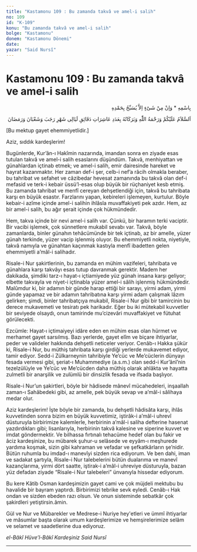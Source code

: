 ```yaml
---
title: "Kastamonu 109 : Bu zamanda takvâ ve amel-i salih"
no: 109
id: "K-109"
konu: "Bu zamanda takvâ ve amel-i salih"
bolge: "Kastamonu"
donem: "Kastamonu Dönemi"
date: 
yazar: "Said Nursî"
---
```


# Kastamonu 109 : Bu zamanda takvâ ve amel-i salih

<p class="arabic" dir="rtl" title="Meal: “O’nun adıyla” * “Hiçbir şey yoktur ki O'nu hamd ile tesbih etmesin” [İsrâ Suresi, 17:44]">بِاسْمِهِ * وَاِنْ مِنْ شَىْءٍ اِلاَّ يُسَبِّحُ بِحَمْدِهِ</p>

<p class="arabic" dir="rtl" title="Meal: “Receb, Şaban ve Ramazan aylarının gecelerinin dakikalarının âşireleri adedince Allah’ın selâmı, rahmeti ve bereketleri üzerinize olsun.”">اَلسَّلاَمُ عَلَيْكُمْ وَرَحْمَةُ اللّٰهِ وَبَرَكَاتُهُ بِعَدَدِ عَاشِرَاتِ دَقَائِقِ لَيَالِى شَهْرِ رَجَبَ وَشَعْبَانَ وَرَمَضَانَ</p>

<p class="takdim">[Bu mektup gayet ehemmiyetlidir.]</p>

Aziz, sıddık kardeşlerim!

Bugünlerde, Kur’ân-ı Hakîmin nazarında, imandan sonra en ziyade esas tutulan takvâ ve amel-i salih esaslarını düşündüm. Takvâ, menhiyattan ve günahlardan içtinab etmek; ve amel-i salih, emir dairesinde hareket ve hayrat kazanmaktır. Her zaman def-i şer, celb-i nef’a râcih olmakla beraber, bu tahribat ve sefahet ve câzibedar hevesat zamanında bu takvâ olan def-i mefasid ve terk-i kebair üssü’l-esas olup büyük bir rüçhaniyet kesb etmiş. Bu zamanda tahribat ve menfî cereyan dehşetlendiği için, takvâ bu tahribata karşı en büyük esastır. Farzlarını yapan, kebireleri işlemeyen, kurtulur. Böyle kebair-i azîme içinde amel-i salihin ihlâsla muvaffakiyeti pek azdır. Hem, az bir amel-i salih, bu ağır şerait içinde çok hükmündedir.

Hem, takva içinde bir nevi amel-i salih var. Çünkü, bir haramın terki vaciptir. Bir vacibi işlemek, çok sünnetlere mukabil sevabı var. Takvâ, böyle zamanlarda, binler günahın tehâcümünde bir tek içtinab, az bir amelle, yüzer günah terkinde, yüzer vacip işlenmiş oluyor. Bu ehemmiyetli nokta, niyetiyle, takvâ namıyla ve günahtan kaçınmak kastıyla menfî ibadetten gelen ehemmiyetli a’mâl-i salihadır.

Risale-i Nur şakirtlerinin, bu zamanda en mühim vazifeleri, tahribata ve günahlara karşı takvâyı esas tutup davranmak gerektir. Madem her dakikada, şimdiki tarz-ı hayat-ı içtiamiyede yüz günah insana karşı geliyor; elbette takvayla ve niyet-i içtinabla yüzer amel-i sâlih işlenmiş hükmündedir. Malûmdur ki, bir adamın bir günde harap ettiği bir sarayı, yirmi adam, yirmi günde yapamaz ve bir adamın tahribatına karşı yirmi adam çalışmak lâzım gelirken; şimdi, binler tahribatçıya mukabil, Risale-i Nur gibi bir tamircinin bu derece mukavemeti ve tesiratı pek harikadır. Eğer bu iki mütekabil kuvvetler bir seviyede olsaydı, onun tamirinde mu’cizevâri muvaffakiyet ve fütuhat görülecekti.

Ezcümle: Hayat-ı içtimaiyeyi idâre eden en mühim esas olan hürmet ve merhamet gayet sarsılmış. Bazı yerlerde, gayet elîm ve biçare ihtiyarlar, peder ve valideler hakkında dehşetli neticeler veriyor. Cenâb-ı Hakka şükür ki, Risale-i Nur, bu müthiş tahribata karşı girdiği yerlerde mukavemet ediyor, tamir ediyor. Sedd-i Zülkarneynin tahribiyle Ye’cüc ve Me’cüclerin dünyayı fesada vermesi gibi, şeriat-ı Muhammediye (a.s.m.) olan sedd-i Kur’ânî’nin tezelzülüyle ve Ye’cüc ve Me’cücden daha müthiş olarak ahlâkta ve hayatta zulmetli bir anarşilik ve zulümlü bir dinsizlik fesada ve ifsada başlıyor.

Risale-i Nur’un şakirtleri, böyle bir hâdisede mânevî mücahedeleri, inşaallah zaman-ı Sahâbedeki gibi, az amelle, pek büyük sevap ve a’mâl-i sâlihaya medar olur.

Aziz kardeşlerim! İşte böyle bir zamanda, bu dehşetli hâdisâta karşı, ihlâs kuvvetinden sonra bizim en büyük kuvvetimiz, iştirâk-i a’mâl-i uhrevî düsturuyla birbirimize kalemlerle, herbirinin a’mâl-i saliha defterine hasenat yazdırdıkları gibi; lisanlarıyla, herbirinin takvâ kalesine ve siperine kuvvet ve imdat göndermektir. Ve bilhassa fırtınalı tehacüme hedef olan bu fakir ve âciz kardeşinize, bu mübarek şuhur-u selâsede ve eyyâm-ı meşhurede yardıma koşmak, sizin gibi kahraman ve vefadar ve şefkatkârların şe’nidir. Bütün ruhumla bu imdad-ı manevîyi sizden rica ediyorum. Ve ben dahi, iman ve sadakat şartıyla, Risale-i Nur talebelerini bütün dualarıma ve manevî kazançlarıma, yirmi dört saatte, iştirak-i a’mâl-i uhreviye düsturuyla, bazan yüz defadan ziyade “Risale-i Nur talebeleri” ünvanıyla hissedar ediyorum.

Bu kere Kâtib Osman kardeşimizin gayet cami ve çok müjdeli mektubu bu havalide bir bayram yaptırdı. Birbirimizi tebrike sevk eyledi. Cenâb-ı Hak ondan ve sizden ebeden razı olsun. Ve onun sisteminde sebatkâr çok şakirdleri yetiştirsin.âmin.

Gül ve Nur ve Mübarekler ve Medrese-i Nuriye hey'etleri ve ümmî ihtiyarlar ve mâsumlar başta olarak umum kardeşlerimize ve hemşirelerimize selâm ve selamet ve saadetlerine dua ediyoruz.

*el-Bâkî Hüve’l-Bâkî*
*Kardeşiniz*
*Said Nursî*

***

